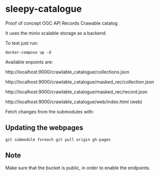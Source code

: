 # sleepy-catalogue

Proof of concept OGC API Records Crawable catalog

It uses the minio scalable storage as a backend.

To test just run:

`docker-compose up -d`

Available enpoints are:

http://localhost:9000/crawlable_catalogue/collections.json

http://localhost:9000/crawlable_catalogue/masked_rec/collection.json

http://localhost:9000/crawlable_catalogue/masked_rec/record.json

http://localhost:9000/crawlable_catalogue/web/index.html (web)

Fetch changes from the submodules with:

## Updating the webpages

`git submodule foreach git pull origin gh-pages`

## Note

Make sure that the bucket is public, in order to enable the endpoints.

